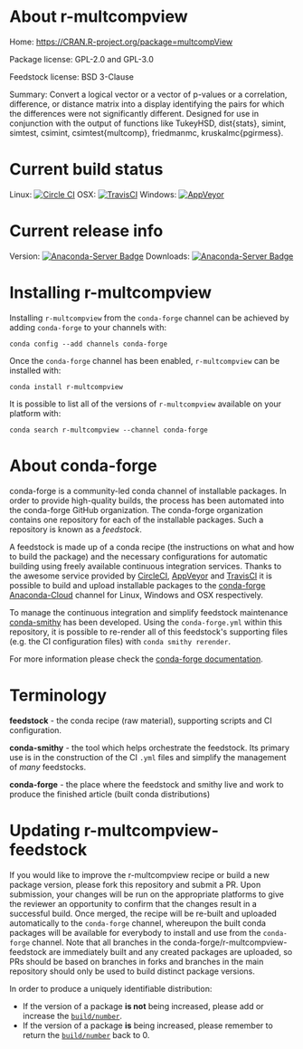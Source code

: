 About r-multcompview
====================

Home: https://CRAN.R-project.org/package=multcompView

Package license: GPL-2.0 and GPL-3.0

Feedstock license: BSD 3-Clause

Summary: Convert a logical vector or a vector of p-values or a correlation, difference, or distance matrix into a display identifying the pairs for which the differences were not significantly different.  Designed for use in conjunction with the output of functions like TukeyHSD, dist{stats}, simint, simtest, csimint, csimtest{multcomp}, friedmanmc, kruskalmc{pgirmess}.



Current build status
====================

Linux: [![Circle CI](https://circleci.com/gh/conda-forge/r-multcompview-feedstock.svg?style=shield)](https://circleci.com/gh/conda-forge/r-multcompview-feedstock)
OSX: [![TravisCI](https://travis-ci.org/conda-forge/r-multcompview-feedstock.svg?branch=master)](https://travis-ci.org/conda-forge/r-multcompview-feedstock)
Windows: [![AppVeyor](https://ci.appveyor.com/api/projects/status/github/conda-forge/r-multcompview-feedstock?svg=True)](https://ci.appveyor.com/project/conda-forge/r-multcompview-feedstock/branch/master)

Current release info
====================
Version: [![Anaconda-Server Badge](https://anaconda.org/conda-forge/r-multcompview/badges/version.svg)](https://anaconda.org/conda-forge/r-multcompview)
Downloads: [![Anaconda-Server Badge](https://anaconda.org/conda-forge/r-multcompview/badges/downloads.svg)](https://anaconda.org/conda-forge/r-multcompview)

Installing r-multcompview
=========================

Installing `r-multcompview` from the `conda-forge` channel can be achieved by adding `conda-forge` to your channels with:

```
conda config --add channels conda-forge
```

Once the `conda-forge` channel has been enabled, `r-multcompview` can be installed with:

```
conda install r-multcompview
```

It is possible to list all of the versions of `r-multcompview` available on your platform with:

```
conda search r-multcompview --channel conda-forge
```


About conda-forge
=================

conda-forge is a community-led conda channel of installable packages.
In order to provide high-quality builds, the process has been automated into the
conda-forge GitHub organization. The conda-forge organization contains one repository
for each of the installable packages. Such a repository is known as a *feedstock*.

A feedstock is made up of a conda recipe (the instructions on what and how to build
the package) and the necessary configurations for automatic building using freely
available continuous integration services. Thanks to the awesome service provided by
[CircleCI](https://circleci.com/), [AppVeyor](http://www.appveyor.com/)
and [TravisCI](https://travis-ci.org/) it is possible to build and upload installable
packages to the [conda-forge](https://anaconda.org/conda-forge)
[Anaconda-Cloud](http://docs.anaconda.org/) channel for Linux, Windows and OSX respectively.

To manage the continuous integration and simplify feedstock maintenance
[conda-smithy](http://github.com/conda-forge/conda-smithy) has been developed.
Using the ``conda-forge.yml`` within this repository, it is possible to re-render all of
this feedstock's supporting files (e.g. the CI configuration files) with ``conda smithy rerender``.

For more information please check the [conda-forge documentation](https://conda-forge.org/docs/).

Terminology
===========

**feedstock** - the conda recipe (raw material), supporting scripts and CI configuration.

**conda-smithy** - the tool which helps orchestrate the feedstock.
                   Its primary use is in the construction of the CI ``.yml`` files
                   and simplify the management of *many* feedstocks.

**conda-forge** - the place where the feedstock and smithy live and work to
                  produce the finished article (built conda distributions)


Updating r-multcompview-feedstock
=================================

If you would like to improve the r-multcompview recipe or build a new
package version, please fork this repository and submit a PR. Upon submission,
your changes will be run on the appropriate platforms to give the reviewer an
opportunity to confirm that the changes result in a successful build. Once
merged, the recipe will be re-built and uploaded automatically to the
`conda-forge` channel, whereupon the built conda packages will be available for
everybody to install and use from the `conda-forge` channel.
Note that all branches in the conda-forge/r-multcompview-feedstock are
immediately built and any created packages are uploaded, so PRs should be based
on branches in forks and branches in the main repository should only be used to
build distinct package versions.

In order to produce a uniquely identifiable distribution:
 * If the version of a package **is not** being increased, please add or increase
   the [``build/number``](http://conda.pydata.org/docs/building/meta-yaml.html#build-number-and-string).
 * If the version of a package **is** being increased, please remember to return
   the [``build/number``](http://conda.pydata.org/docs/building/meta-yaml.html#build-number-and-string)
   back to 0.